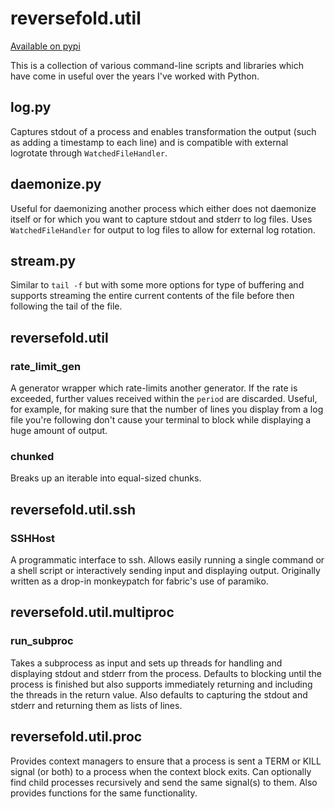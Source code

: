 # reversefold.util

[Available on pypi](https://pypi.python.org/pypi/reversefold.util)

This is a collection of various command-line scripts and libraries which have come in useful over the years I've worked with Python.


## log.py

Captures stdout of a process and enables transformation the output (such as adding a timestamp to each line) and is compatible with external logrotate through `WatchedFileHandler`.

## daemonize.py

Useful for daemonizing another process which either does not daemonize itself or for which you want to capture stdout and stderr to log files. Uses `WatchedFileHandler` for output to log files to allow for external log rotation.

## stream.py

Similar to `tail -f` but with some more options for type of buffering and supports streaming the entire current contents of the file before then following the tail of the file.

## reversefold.util

### rate_limit_gen

A generator wrapper which rate-limits another generator. If the rate is exceeded, further values received within the `period` are discarded. Useful, for example, for making sure that the number of lines you display from a log file you're following don't cause your terminal to block while displaying a huge amount of output.

### chunked

Breaks up an iterable into equal-sized chunks.

## reversefold.util.ssh

### SSHHost

A programmatic interface to ssh. Allows easily running a single command or a shell script or interactively sending input and displaying output. Originally written as a drop-in monkeypatch for fabric's use of paramiko.

## reversefold.util.multiproc

### run_subproc

Takes a subprocess as input and sets up threads for handling and displaying stdout and stderr from the process. Defaults to blocking until the process is finished but also supports immediately returning and including the threads in the return value. Also defaults to capturing the stdout and stderr and returning them as lists of lines.

## reversefold.util.proc

Provides context managers to ensure that a process is sent a TERM or KILL signal (or both) to a process when the context block exits. Can optionally find child processes recursively and send the same signal(s) to them. Also provides functions for the same functionality.
